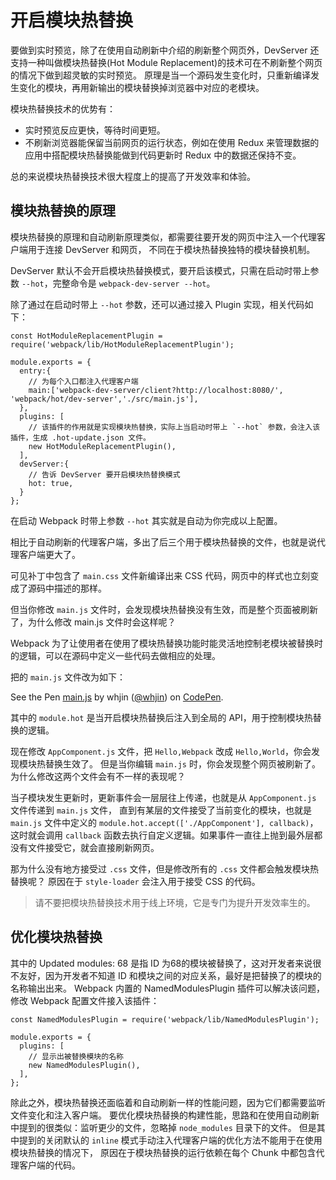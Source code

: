 ﻿# 开启模块热替换 #

要做到实时预览，除了在使用自动刷新中介绍的刷新整个网页外，DevServer 还支持一种叫做模块热替换(Hot Module Replacement)的技术可在不刷新整个网页的情况下做到超灵敏的实时预览。 原理是当一个源码发生变化时，只重新编译发生变化的模块，再用新输出的模块替换掉浏览器中对应的老模块。

模块热替换技术的优势有：

- 实时预览反应更快，等待时间更短。
- 不刷新浏览器能保留当前网页的运行状态，例如在使用 Redux 来管理数据的应用中搭配模块热替换能做到代码更新时 Redux 中的数据还保持不变。
 
总的来说模块热替换技术很大程度上的提高了开发效率和体验。

## 模块热替换的原理 ##

模块热替换的原理和自动刷新原理类似，都需要往要开发的网页中注入一个代理客户端用于连接 DevServer 和网页， 不同在于模块热替换独特的模块替换机制。

DevServer 默认不会开启模块热替换模式，要开启该模式，只需在启动时带上参数 `--hot`，完整命令是 `webpack-dev-server --hot`。

除了通过在启动时带上 `--hot` 参数，还可以通过接入 Plugin 实现，相关代码如下：

    const HotModuleReplacementPlugin = require('webpack/lib/HotModuleReplacementPlugin');
    
    module.exports = {
      entry:{
        // 为每个入口都注入代理客户端
        main:['webpack-dev-server/client?http://localhost:8080/', 'webpack/hot/dev-server','./src/main.js'],
      },
      plugins: [
        // 该插件的作用就是实现模块热替换，实际上当启动时带上 `--hot` 参数，会注入该插件，生成 .hot-update.json 文件。
        new HotModuleReplacementPlugin(),
      ],
      devServer:{
        // 告诉 DevServer 要开启模块热替换模式
        hot: true,      
      }  
    };
    
在启动 Webpack 时带上参数 `--hot` 其实就是自动为你完成以上配置。

相比于自动刷新的代理客户端，多出了后三个用于模块热替换的文件，也就是说代理客户端更大了。

可见补丁中包含了 `main.css` 文件新编译出来 CSS 代码，网页中的样式也立刻变成了源码中描述的那样。

但当你修改 `main.js` 文件时，会发现模块热替换没有生效，而是整个页面被刷新了，为什么修改 main.js 文件时会这样呢？

Webpack 为了让使用者在使用了模块热替换功能时能灵活地控制老模块被替换时的逻辑，可以在源码中定义一些代码去做相应的处理。

把的 `main.js` 文件改为如下：

<p data-height="365" data-theme-id="0" data-slug-hash="QreOEw" data-default-tab="js" data-user="whjin" data-embed-version="2" data-pen-title="main.js" class="codepen">See the Pen <a href="https://codepen.io/whjin/pen/QreOEw/">main.js</a> by whjin (<a href="https://codepen.io/whjin">@whjin</a>) on <a href="https://codepen.io">CodePen</a>.</p>
<script async src="https://static.codepen.io/assets/embed/ei.js"></script>

其中的 `module.hot` 是当开启模块热替换后注入到全局的 API，用于控制模块热替换的逻辑。

现在修改 `AppComponent.js` 文件，把 `Hello,Webpack` 改成 `Hello,World`，你会发现模块热替换生效了。 但是当你编辑 `main.js` 时，你会发现整个网页被刷新了。为什么修改这两个文件会有不一样的表现呢？

当子模块发生更新时，更新事件会一层层往上传递，也就是从 `AppComponent.js` 文件传递到 `main.js` 文件， 直到有某层的文件接受了当前变化的模块，也就是 `main.js` 文件中定义的 `module.hot.accept(['./AppComponent'], callback)`， 这时就会调用 `callback` 函数去执行自定义逻辑。如果事件一直往上抛到最外层都没有文件接受它，就会直接刷新网页。

那为什么没有地方接受过 `.css` 文件，但是修改所有的 `.css` 文件都会触发模块热替换呢？ 原因在于 `style-loader` 会注入用于接受 CSS 的代码。

> 请不要把模块热替换技术用于线上环境，它是专门为提升开发效率生的。

## 优化模块热替换 ##

其中的 Updated modules: 68 是指 ID 为68的模块被替换了，这对开发者来说很不友好，因为开发者不知道 ID 和模块之间的对应关系，最好是把替换了的模块的名称输出出来。 Webpack 内置的 NamedModulesPlugin 插件可以解决该问题，修改 Webpack 配置文件接入该插件：

    const NamedModulesPlugin = require('webpack/lib/NamedModulesPlugin');
    
    module.exports = {
      plugins: [
        // 显示出被替换模块的名称
        new NamedModulesPlugin(),
      ],
    };
    
除此之外，模块热替换还面临着和自动刷新一样的性能问题，因为它们都需要监听文件变化和注入客户端。 要优化模块热替换的构建性能，思路和在使用自动刷新中提到的很类似：监听更少的文件，忽略掉 `node_modules` 目录下的文件。 但是其中提到的关闭默认的 `inline` 模式手动注入代理客户端的优化方法不能用于在使用模块热替换的情况下， 原因在于模块热替换的运行依赖在每个 Chunk 中都包含代理客户端的代码。    